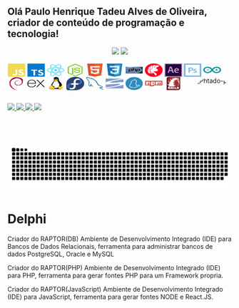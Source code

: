 ## Olá Paulo Henrique Tadeu Alves de Oliveira, criador de conteúdo de programação e tecnologia!
<div align="center">
  <a href="https://github.com/aoticombr"></a>
  <img height="180em" src="https://github-readme-stats.vercel.app/api?username=aoticombr&show_icons=true&include_all_commits=true&count_private=true"/>
  <img height="180em" src="https://github-readme-stats.vercel.app/api?username=aoticombr&layout=compact&langs_count=7"/>
</div>

<div style="display: inline_block"><br>
  <img align="center" alt="Phtado-Js" height="30" width="40" 
       src="https://raw.githubusercontent.com/devicons/devicon/master/icons/javascript/javascript-plain.svg">
  <img align="center" alt="Phtado-Ts" height="30" width="40" 
       src="https://raw.githubusercontent.com/devicons/devicon/master/icons/typescript/typescript-plain.svg">
  <img align="center" alt="Phtado-React" height="30" width="40" 
       src="https://raw.githubusercontent.com/devicons/devicon/master/icons/react/react-original.svg">
  <img align="center" alt="Phtado-React" height="30" width="40" 
       src="https://github.com/devicons/devicon/blob/master/icons/nodejs/nodejs-original.svg">
  <img align="center" alt="Phtado-HTML" height="30" width="40" 
       src="https://raw.githubusercontent.com/devicons/devicon/master/icons/html5/html5-original.svg">
  <img align="center" alt="Phtado-CSS" height="30" width="40" 
       src="https://raw.githubusercontent.com/devicons/devicon/master/icons/css3/css3-original.svg">
  <img align="center" alt="Phtado-CSS" height="30" width="40" 
       src="https://raw.githubusercontent.com/devicons/devicon/master/icons/php/php-original.svg">
  <img align="center" alt="Phtado-DELPHI" height="30" width="40" 
       src="https://github.com/aoticombr/phtado/blob/main/0386a54233f166874f0e8da3ec431b8c.png">
  <img align="center" alt="Phtado-CSS" height="30" width="40" 
       src="https://raw.githubusercontent.com/devicons/devicon/master/icons/aftereffects/aftereffects-original.svg">
  <img align="center" alt="Phtado-CSS" height="30" width="40" 
       src="https://github.com/devicons/devicon/blob/master/icons/photoshop/photoshop-line.svg">
  <img align="center" alt="Phtado-CSS" height="30" width="40" 
       src="https://raw.githubusercontent.com/devicons/devicon/master/icons/arduino/arduino-original.svg">
  <img align="center" alt="Phtado-CSS" height="30" width="40" 
       src="https://raw.githubusercontent.com/devicons/devicon/master/icons/debian/debian-original.svg">
  <img align="center" alt="Phtado-CSS" height="30" width="40" 
       src="https://github.com/devicons/devicon/blob/master/icons/express/express-original.svg">
  <img align="center" alt="Phtado-CSS" height="30" width="40" 
       src="https://raw.githubusercontent.com/devicons/devicon/master/icons/linux/linux-original.svg">
  <img align="center" alt="Phtado-CSS" height="30" width="40" 
       src="https://raw.githubusercontent.com/devicons/devicon/master/icons/fedora/fedora-original.svg">
  <img align="center" alt="Phtado-CSS" height="30" width="40" 
       src="https://raw.githubusercontent.com/devicons/devicon/master/icons/mysql/mysql-original.svg">
  <img align="center" alt="Phtado-CSS" height="30" width="40" 
       src="https://github.com/devicons/devicon/blob/master/icons/subversion/subversion-original.svg">
  <img align="center" alt="Phtado-CSS" height="30" width="40" 
       src="https://github.com/devicons/devicon/blob/master/icons/yarn/yarn-original.svg">
  <img align="center" alt="Phtado-CSS" height="30" width="40" 
       src="https://github.com/devicons/devicon/blob/master/icons/npm/npm-original-wordmark.svg">
  <img align="center" alt="Phtado-CSS" height="30" width="40" 
       src="https://github.com/devicons/devicon/blob/master/icons/rails/rails-original-wordmark.svg">
  <img align="right" alt="Phtado-pic" height="150" style="border-radius:50px;" 
       src="https://instagram.fcgh9-1.fna.fbcdn.net/v/t51.2885-19/264220838_617920306190935_5592170379746056073_n.jpg?stp=dst-jpg_s150x150&_nc_ht=instagram.fcgh9-1.fna.fbcdn.net&_nc_cat=107&_nc_ohc=pvSBNmtyqrEAX8uHtVv&tn=QApiHZqShrJ_Flij&edm=ABfd0MgBAAAA&ccb=7-5&oh=00_AT9nVgzLqhICYSk6VCRuLo6bSWO5wxMD1eCZIyssVemlhA&oe=62989569&_nc_sid=7bff83?width=676&height=676">
</div>
  
  ##
 
<div> 
  <a href="https://www.youtube.com/channel/UCemzVTEMrJmvCQ32m6e0_Vw" target="_blank">
    <img src="https://img.shields.io/badge/YouTube-FF0000?style=for-the-badge&logo=youtube&logoColor=white" target="_blank">
  </a>
  <a href="https://www.instagram.com/p.potter.cba/" target="_blank">
    <img src="https://img.shields.io/badge/-Instagram-%23E4405F?style=for-the-badge&logo=instagram&logoColor=white" target="_blank">
  </a>
  <a href = "mailto:krobrelus@gmail.com">
    <img src="https://img.shields.io/badge/-Gmail-%23333?style=for-the-badge&logo=gmail&logoColor=white" target="_blank">
  </a>
  <a href="https://www.linkedin.com/in/phtado" target="_blank">
    <img src="https://img.shields.io/badge/-LinkedIn-%230077B5?style=for-the-badge&logo=linkedin&logoColor=white" target="_blank">
  </a> 
   
  ![Snake animation](https://github.com/aoticombr/phtado/blob/main/github-contribution-grid-snake.svg)
 
</div>

##

<div>
  <h1>Delphi</h1>
  <p>Criador do RAPTOR(DB) Ambiente de Desenvolvimento Integrado (IDE) para Bancos de Dados Relacionais, ferramenta para administrar bancos de dados PostgreSQL, Oracle e MySQL
  <p>Criador do RAPTOR(PHP) Ambiente de Desenvolvimento Integrado (IDE) para PHP, ferramenta para gerar fontes PHP para um Framework propria.  
  <p>Criador do RAPTOR(JavaScript) Ambiente de Desenvolvimento Integrado (IDE) para JavaScript, ferramenta para gerar fontes NODE e React.JS.
</div>
 
